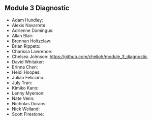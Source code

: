 ## Module 3 Diagnostic

* Adam Hundley:
* Alexis Navarrete:
* Adrienne Domingus:
* Allan Blair:
* Brennan Holtzclaw:
* Brian Rippeto:
* Charissa Lawrence:
* Chelsea Johnson: https://github.com/cheljoh/module_3_diagnostic
* David Whitaker:
* Erinna Chen:
* Heidi Hoopes:
* Julian Feliciano:
* July Tran:
* Kimiko Kano:
* Lenny Myerson:
* Nate Venn:
* Nicholas Dorans:
* Nick Weiland:
* Scott Firestone:
